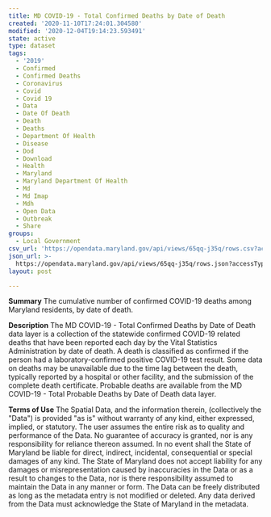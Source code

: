 ```yaml
---
title: MD COVID-19 - Total Confirmed Deaths by Date of Death
created: '2020-11-10T17:24:01.304580'
modified: '2020-12-04T19:14:23.593491'
state: active
type: dataset
tags:
  - '2019'
  - Confirmed
  - Confirmed Deaths
  - Coronavirus
  - Covid
  - Covid 19
  - Data
  - Date Of Death
  - Death
  - Deaths
  - Department Of Health
  - Disease
  - Dod
  - Download
  - Health
  - Maryland
  - Maryland Department Of Health
  - Md
  - Md Imap
  - Mdh
  - Open Data
  - Outbreak
  - Share
groups:
  - Local Government
csv_url: 'https://opendata.maryland.gov/api/views/65qq-j35q/rows.csv?accessType=DOWNLOAD'
json_url: >-
  https://opendata.maryland.gov/api/views/65qq-j35q/rows.json?accessType=DOWNLOAD
layout: post

---
```

<b>Summary</b>
The cumulative number of confirmed COVID-19 deaths among Maryland residents, by date of death.

<b>Description</b>
The MD COVID-19 - Total Confirmed Deaths by Date of Death data layer is a collection of the statewide confirmed COVID-19 related deaths that have been reported each day by the Vital Statistics Administration by date of death. A death is classified as confirmed if the person had a laboratory-confirmed positive COVID-19 test result. Some data on deaths may be unavailable due to the time lag between the death, typically reported by a hospital or other facility, and the submission of the complete death certificate. Probable deaths are available from the MD COVID-19 - Total Probable Deaths by Date of Death data layer.

<b>Terms of Use</b>
The Spatial Data, and the information therein, (collectively the "Data") is provided "as is" without warranty of any kind, either expressed, implied, or statutory. The user assumes the entire risk as to quality and performance of the Data. No guarantee of accuracy is granted, nor is any responsibility for reliance thereon assumed. In no event shall the State of Maryland be liable for direct, indirect, incidental, consequential or special damages of any kind. The State of Maryland does not accept liability for any damages or misrepresentation caused by inaccuracies in the Data or as a result to changes to the Data, nor is there responsibility assumed to maintain the Data in any manner or form. The Data can be freely distributed as long as the metadata entry is not modified or deleted. Any data derived from the Data must acknowledge the State of Maryland in the metadata.
